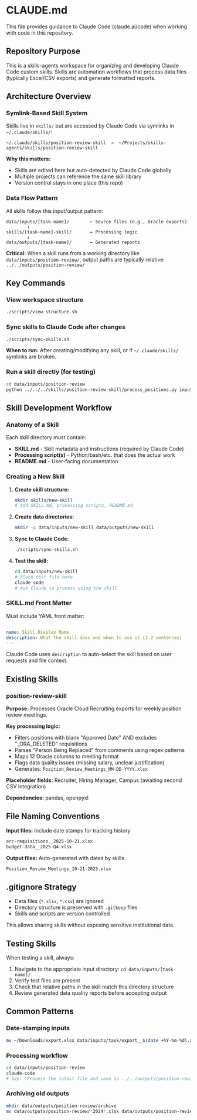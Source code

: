 # CLAUDE.md

This file provides guidance to Claude Code (claude.ai/code) when working with code in this repository.

## Repository Purpose

This is a skills-agents workspace for organizing and developing Claude Code custom skills. Skills are automation workflows that process data files (typically Excel/CSV exports) and generate formatted reports.

## Architecture Overview

### Symlink-Based Skill System

Skills live in `skills/` but are accessed by Claude Code via symlinks in `~/.claude/skills/`:

```
~/.claude/skills/position-review-skill  →  ~/Projects/skills-agents/skills/position-review-skill
```

**Why this matters:**
- Skills are edited here but auto-detected by Claude Code globally
- Multiple projects can reference the same skill library
- Version control stays in one place (this repo)

### Data Flow Pattern

All skills follow this input/output pattern:

```
data/inputs/[task-name]/        ← Source files (e.g., Oracle exports)
        ↓
skills/[task-name]-skill/       ← Processing logic
        ↓
data/outputs/[task-name]/       ← Generated reports
```

**Critical:** When a skill runs from a working directory like `data/inputs/position-review/`, output paths are typically relative: `../../outputs/position-review/`

## Key Commands

### View workspace structure
```bash
./scripts/view-structure.sh
```

### Sync skills to Claude Code after changes
```bash
./scripts/sync-skills.sh
```
**When to run:** After creating/modifying any skill, or if `~/.claude/skills/` symlinks are broken.

### Run a skill directly (for testing)
```bash
cd data/inputs/position-review
python ../../../skills/position-review-skill/process_positions.py input-file.xlsx
```

## Skill Development Workflow

### Anatomy of a Skill

Each skill directory must contain:
- **SKILL.md** - Skill metadata and instructions (required by Claude Code)
- **Processing script(s)** - Python/bash/etc. that does the actual work
- **README.md** - User-facing documentation

### Creating a New Skill

1. **Create skill structure:**
   ```bash
   mkdir skills/new-skill
   # Add SKILL.md, processing scripts, README.md
   ```

2. **Create data directories:**
   ```bash
   mkdir -p data/inputs/new-skill data/outputs/new-skill
   ```

3. **Sync to Claude Code:**
   ```bash
   ./scripts/sync-skills.sh
   ```

4. **Test the skill:**
   ```bash
   cd data/inputs/new-skill
   # Place test file here
   claude-code
   # Ask Claude to process using the skill
   ```

### SKILL.md Front Matter

Must include YAML front matter:
```yaml
---
name: Skill Display Name
description: What the skill does and when to use it (1-2 sentences)
---
```

Claude Code uses `description` to auto-select the skill based on user requests and file context.

## Existing Skills

### position-review-skill

**Purpose:** Processes Oracle Cloud Recruiting exports for weekly position review meetings.

**Key processing logic:**
- Filters positions with blank "Approved Date" AND excludes "_ORA_DELETED" requisitions
- Parses "Person Being Replaced" from comments using regex patterns
- Maps 12 Oracle columns to meeting format
- Flags data quality issues (missing salary, unclear justification)
- Generates: `Position_Review_Meetings_MM-DD-YYYY.xlsx`

**Placeholder fields:** Recruiter, Hiring Manager, Campus (awaiting second CSV integration)

**Dependencies:** pandas, openpyxl

## File Naming Conventions

**Input files:** Include date stamps for tracking history
```bash
orc-requisitions__2025-10-21.xlsx
budget-data__2025-Q4.xlsx
```

**Output files:** Auto-generated with dates by skills
```bash
Position_Review_Meetings_10-21-2025.xlsx
```

## .gitignore Strategy

- Data files (`*.xlsx`, `*.csv`) are ignored
- Directory structure is preserved with `.gitkeep` files
- Skills and scripts are version controlled

This allows sharing skills without exposing sensitive institutional data.

## Testing Skills

When testing a skill, always:

1. Navigate to the appropriate input directory: `cd data/inputs/[task-name]/`
2. Verify test files are present
3. Check that relative paths in the skill match this directory structure
4. Review generated data quality reports before accepting output

## Common Patterns

### Date-stamping inputs
```bash
mv ~/Downloads/export.xlsx data/inputs/task/export__$(date +%Y-%m-%d).xlsx
```

### Processing workflow
```bash
cd data/inputs/position-review
claude-code
# Say: "Process the latest file and save to ../../outputs/position-review/"
```

### Archiving old outputs
```bash
mkdir data/outputs/position-review/archive
mv data/outputs/position-review/*2024*.xlsx data/outputs/position-review/archive/
```
